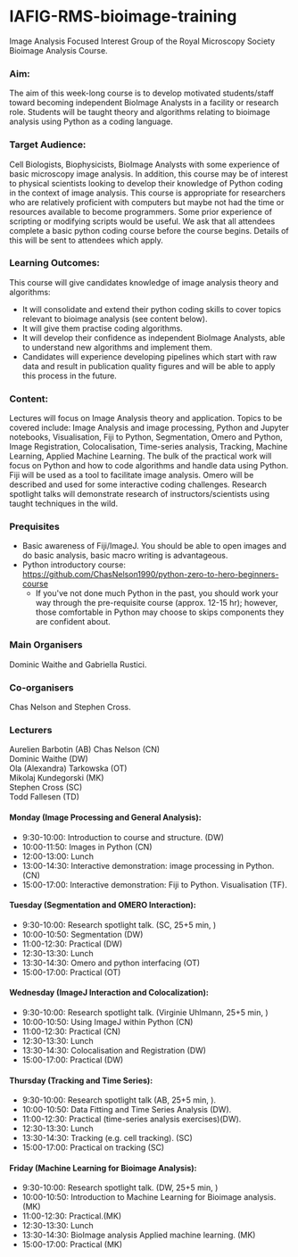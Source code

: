 # IAFIG-RMS-bioimage-training
Image Analysis Focused Interest Group of the Royal Microscopy Society Bioimage Analysis Course.

### Aim:
The aim of this week-long course is to develop motivated students/staff toward becoming independent BioImage Analysts in a facility or research role. Students will be taught theory and algorithms relating to bioimage analysis using Python as a coding language.

### Target Audience:
Cell Biologists, Biophysicists, BioImage Analysts with some experience of basic microscopy image analysis. In addition, this course may be of interest to physical scientists looking to develop their knowledge of Python coding in the context of image analysis. This course is appropriate for researchers who are relatively proficient with computers but maybe not had the time or resources available to become programmers. Some prior experience of scripting or modifying scripts would be useful. We ask that all attendees complete a basic python coding course before the course begins. Details of this will be sent to attendees which apply.



### Learning Outcomes: 
This course will give candidates knowledge of image analysis theory and algorithms:
* It will consolidate and extend their python coding skills to cover topics relevant to bioimage analysis (see content below). 
* It will give them practise coding algorithms. 
* It will develop their confidence as independent BioImage Analysts, able to understand new algorithms and implement them.
* Candidates will experience developing pipelines which start with raw data and result in publication quality figures and will be able to apply this process in the future.

### Content:
Lectures will focus on Image Analysis theory and application. Topics to be covered include: Image Analysis and image processing, Python and Jupyter notebooks, Visualisation, Fiji to Python, Segmentation, Omero and Python, Image Registration, Colocalisation, Time-series analysis, Tracking, Machine Learning, Applied Machine Learning. The bulk of the practical work will focus on Python and how to code algorithms and handle data using Python. Fiji will be used as a tool to facilitate image analysis. Omero will be described and used for some interactive coding challenges. Research spotlight talks will demonstrate research of instructors/scientists using taught techniques in the wild.

### Prequisites
- Basic awareness of Fiji/ImageJ. You should be able to open images and do basic analysis, basic macro writing is advantageous.
- Python introductory course: https://github.com/ChasNelson1990/python-zero-to-hero-beginners-course
  - If you've not done much Python in the past, you should work your way through the pre-requisite course (approx. 12-15 hr); however, those comfortable in Python may choose to skips components they are confident about.

### Main Organisers
Dominic Waithe and Gabriella Rustici.
### Co-organisers
Chas Nelson and Stephen Cross.

### Lecturers
Aurelien Barbotin (AB)
Chas Nelson (CN)  
Dominic Waithe (DW)  
Ola (Alexandra) Tarkowska (OT)  
Mikolaj Kundegorski (MK)  
Stephen Cross (SC)  
Todd Fallesen (TD)  


#### Monday (Image Processing and General Analysis):
- 9:30-10:00: Introduction to course and structure. (DW)
- 10:00-11:50: Images in Python (CN)
- 12:00-13:00: Lunch
- 13:00-14:30: Interactive demonstration: image processing in Python. (CN)
- 15:00-17:00: Interactive demonstration: Fiji to Python. Visualisation (TF). 
#### Tuesday (Segmentation and OMERO Interaction):
- 9:30-10:00: Research spotlight talk. (SC, 25+5 min, )
- 10:00-10:50: Segmentation (DW)
- 11:00-12:30: Practical (DW)
- 12:30-13:30: Lunch
- 13:30-14:30: Omero and python interfacing (OT)
- 15:00-17:00: Practical (OT)
#### Wednesday (ImageJ Interaction and Colocalization):
- 9:30-10:00: Research spotlight talk. (Virginie Uhlmann, 25+5 min, )
- 10:00-10:50: Using ImageJ within Python (CN)
- 11:00-12:30: Practical (CN)
- 12:30-13:30:  Lunch
- 13:30-14:30: Colocalisation and Registration (DW)
- 15:00-17:00: Practical (DW)
#### Thursday (Tracking and Time Series):
- 9:30-10:00: Research spotlight talk (AB, 25+5 min, ). 
- 10:00-10:50: Data Fitting and Time Series Analysis (DW).
- 11:00-12:30: Practical (time-series analysis exercises)(DW).
- 12:30-13:30: Lunch
- 13:30-14:30: Tracking (e.g. cell tracking). (SC)
- 15:00-17:00: Practical on tracking (SC)
#### Friday (Machine Learning for Bioimage Analysis):
- 9:30-10:00: Research spotlight talk. (DW, 25+5 min, )
- 10:00-10:50: Introduction to Machine Learning for Bioimage analysis. (MK)
- 11:00-12:30: Practical.(MK)
- 12:30-13:30: Lunch
- 13:30-14:30: BioImage analysis Applied machine learning. (MK)
- 15:00-17:00: Practical (MK)


